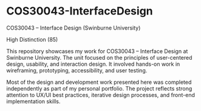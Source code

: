 # COS30043-InterfaceDesign # 

COS30043 – Interface Design (Swinburne University)

High Distinction (85) 

This repository showcases my work for COS30043 – Interface Design at Swinburne University. The unit focused on the principles of user-centered design, usability, and interaction design. It involved hands-on work in wireframing, prototyping, accessibility, and user testing.

Most of the design and development work presented here was completed independently as part of my personal portfolio. The project reflects strong attention to UX/UI best practices, iterative design processes, and front-end implementation skills.
